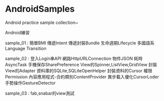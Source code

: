# AndroidSamples
Android practice sample collection~

Android練習

sample_01 : 簡單BMI
            傳遞Intent
            傳遞封裝Bundle
            生命週期Lifecycle
            多國語系Language Transition

sample_02 : 登入Login串API
            網路HttpURLConnection
            物件JSON
            耗時AsyncTask
            手機保存SharePreference
            View的Spinner,ListView,GridView
            封裝View的Adapter
            資料庫的SQLite,SQLiteOpenHelper
            封裝資料的Cursor
            權限Permission
            內容應用程式-合約類別ContentProvider
            異步載入優化CursorLoder
            手勢操作GestureDetector

sample_03 : fab,snabar的view測試